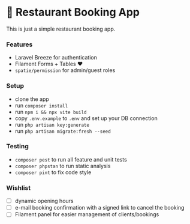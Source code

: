# :calendar: Restaurant Booking App
This is just a simple restaurant booking app.

### Features
- Laravel Breeze for authentication
- Filament Forms + Tables :heart:
- `spatie/permission` for admin/guest roles

### Setup
- clone the app
- run `composer install`
- run `npm i && npx vite build`
- copy `.env.example` to `.env` and set up your DB connection
- run `php artisan key:generate`
- run `php artisan migrate:fresh --seed`

### Testing
- `composer pest` to run all feature and unit tests
- `composer phpstan` to run static analysis
- `composer pint` to fix code style

### Wishlist
- [ ] dynamic opening hours
- [ ] e-mail booking confirmation with a signed link to cancel the booking
- [ ] Filament panel for easier management of clients/bookings
